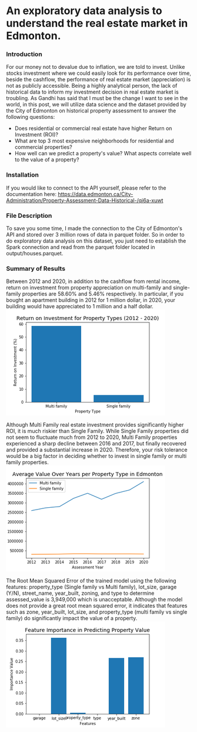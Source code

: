 # An exploratory data analysis to understand the real estate market in Edmonton.
### Introduction
For our money not to devalue due to inflation, we are told to invest. Unlike stocks investment where we could easily look for its performance over time, beside the cashflow, the performance of real estate market (appreciation) is not as publicly accessible. Being a highly analytical person, the lack of historical data to inform my investment decision in real estate market is troubling. As Gandhi has said that I must be the change I want to see in the world, in this post, we will utilize data science and the dataset provided by the City of Edmonton on historical property assessment to answer the following questions:
* Does residential or commercial real estate have higher Return on Investment (ROI)?
* What are top 3 most expensive neighborhoods for residential and commercial properties?
* How well can we predict a property's value? What aspects correlate well to the value of a property?
### Installation
If you would like to connect to the API yourself, please refer to the documentation here: https://data.edmonton.ca/City-Administration/Property-Assessment-Data-Historical-/qi6a-xuwt
### File Description
To save you some time, I made the connection to the City of Edmonton's API and stored over 3 million rows of data in parquet folder. So in order to do exploratory data analysis on this dataset, you just need to establish the Spark connection and read from the parquet folder located in output/houses.parquet.
### Summary of Results

Between 2012 and 2020, in addition to the cashflow from rental income, return on investment from property appreciation on multi-family and single-family properties are 58.60% and 5.46% respectively. In particular, if you bought an apartment building in 2012 for 1 million dollar, in 2020, your building would have appreciated to 1 million and a half dollar.
![plot](./bar_plot_ROI_by_property_type.png)

Although Multi Family real estate investment provides significantly higher ROI, it is much riskier than Single Family. While Single Family properties did not seem to fluctuate much from 2012 to 2020, Multi Family properties experienced a sharp decline between 2016 and 2017, but finally recovered and provided a substantial increase in 2020. Therefore, your risk tolerance would be a big factor in deciding whether to invest in single family or multi family properties.
![plot](./line_chart_by_property_type.png)

The Root Mean Squared Error of the trained model using the following features: property_type (Single family vs Multi family), lot_size, garage (Y/N), street_name, year_built, zoning, and type to determine assessed_value is 3,949,000 which is unacceptable. Although the model does not provide a great root mean squared error, it indicates that features such as zone, year_built, lot_size, and property_type (multi family vs single family) do significantly impact the value of a property. 
![plot](./feature_importance.png)
